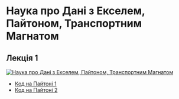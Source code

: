 # Наука про Дані з Екселем, Пайтоном, Транспортним Магнатом

## Лекція 1 

[![Наука про Дані з Екселем, Пайтоном, Транспортним Магнатом](https://img.youtube.com/vi/-7gA_Wo6WmM/0.jpg)](https://www.youtube.com/watch?v=-7gA_Wo6WmM)

* [Код на Пайтоні 1](01_1.py)
* [Код на Пайтоні 2](01_2.py)